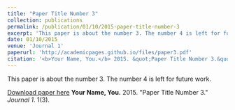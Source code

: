 ```yaml
---
title: "Paper Title Number 3"
collection: publications
permalink: /publication/01/10/2015-paper-title-number-3
excerpt: 'This paper is about the number 3. The number 4 is left for future work.'
date: 01/10/2015
venue: 'Journal 1'
paperurl: 'http://academicpages.github.io/files/paper3.pdf'
citation: '<b>Your Name, You.</b> 2015. &quot;Paper Title Number 3.&quot; <i>Journal 1</i>. 1(3).'
---
```

This paper is about the number 3. The number 4 is left for future work.

[Download paper here](http://academicpages.github.io/files/paper3.pdf)
<b>Your Name, You.</b> 2015. "Paper Title Number 3." <i>Journal 1</i>. 1(3).